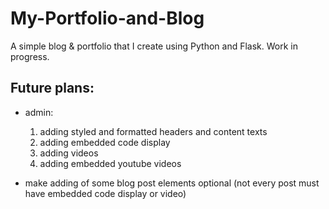# My-Portfolio-and-Blog
A simple blog &amp; portfolio that I create using Python and Flask. Work in progress.


## Future plans:
* admin:
    1) adding styled and formatted headers and content texts
    2) adding embedded code display
    3) adding videos
    4) adding embedded youtube videos

* make adding of some blog post elements optional
    (not every post must have embedded code display or video)